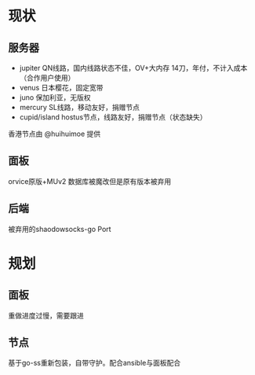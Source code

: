 # 现状

## 服务器
- jupiter QN线路，国内线路状态不佳，OV+大内存 14刀，年付，不计入成本（合作用户使用）
- venus 日本樱花，固定宽带
- juno 保加利亚，无版权
- mercury SL线路，移动友好，捐赠节点
- cupid/island hostus节点，线路友好，捐赠节点（状态缺失）

香港节点由 @huihuimoe 提供

## 面板
orvice原版+MUv2 数据库被魔改但是原有版本被弃用  

## 后端
被弃用的shaodowsocks-go Port

# 规划

## 面板
重做进度过慢，需要跟进

## 节点
基于go-ss重新包装，自带守护。配合ansible与面板配合


